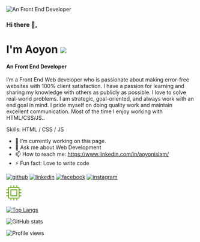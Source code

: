 ![An Front End Developer](https://arturssmirnovs.github.io//images/banner.png)

### Hi there 👋,
# I'm Aoyon <img src="https://camo.githubusercontent.com/2c8b3670d933220ae3c023fa1d568682975cce3f10799d0d3ff5ecac394b4ee8/68747470733a2f2f6d656469612e67697068792e636f6d2f6d656469612f31326f75664342304d795a31476f2f67697068792e676966" data-canonical-src="https://media.giphy.com/media/12oufCB0MyZ1Go/giphy.gif" style="max-width: 100%; display: inline-block;" data-target="animated-image.originalImage">
#### An Front End Developer


I’m a Front End Web developer who is passionate about making error-free websites with 100% client satisfaction. I have a passion for learning and sharing my knowledge with others as publicly as possible. I love to solve real-world problems. I am strategic, goal-oriented, and always work with an end goal in mind. I pride myself on doing quality work and maintain excellent communication. Most of the time I enjoy working with HTML/CSS/JS..

Skills: HTML / CSS / JS

- 🔭 I’m currently working on this page. 
- 💬 Ask me about Web Development 
- 📫 How to reach me: https://www.linkedin.com/in/aoyonislam/ 
- ⚡ Fun fact: Love to write code 


[<img src='https://cdn.jsdelivr.net/npm/simple-icons@3.0.1/icons/github.svg' alt='github' height='40'>](https://github.com/AoyonDev)  [<img src='https://cdn.jsdelivr.net/npm/simple-icons@3.0.1/icons/linkedin.svg' alt='linkedin' height='40'>](https://www.linkedin.com/in/aoyonislam/)  [<img src='https://cdn.jsdelivr.net/npm/simple-icons@3.0.1/icons/facebook.svg' alt='facebook' height='40'>](https://www.facebook.com/niloyahmedyt)  [<img src='https://cdn.jsdelivr.net/npm/simple-icons@3.0.1/icons/instagram.svg' alt='instagram' height='40'>](https://www.instagram.com/coderaoyon/)  

<a href='https://docs.github.com/en/developers'><img src='https://raw.githubusercontent.com/acervenky/animated-github-badges/master/assets/devbadge.gif' width='40' height='40'></a> 

[![Top Langs](https://github-readme-stats.vercel.app/api/top-langs/?username=AoyonDev)](https://github.com/anuraghazra/github-readme-stats)

![GitHub stats](https://github-readme-stats.vercel.app/api?username=AoyonDev&show_icons=true)  

![Profile views](https://gpvc.arturio.dev/AoyonDev)  
